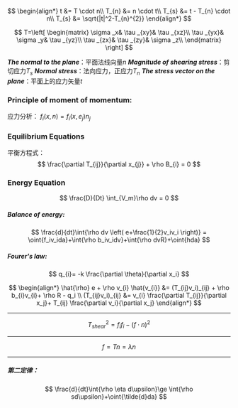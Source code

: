 $$
\begin{align*}
t &=   T \cdot n\\
T_{n} &=  n  \cdot t\\
T_{s} &= t - T_{n} \cdot n\\
T_{s} &= \sqrt{|t|^2-T_{n}^{2}}
\end{align*}
$$

$$
T=\left[ \begin{matrix}
	\sigma _x&		\tau _{xy}&		\tau _{xz}\\
	\tau _{yx}&		\sigma _y&		\tau _{yz}\\
	\tau _{zx}&		\tau _{zy}&		\sigma _z\\
\end{matrix} \right] 
$$

***The normal to the plane***：平面法线向量$n$
***Magnitude of shearing stress***：剪切应力$T_{s}$
***Normal stress***：法向应力，正应力$T_{n}$
***The stress vector on the plane***：平面上的应力矢量$t$

### Principle of moment of momentum:

应力分析：
$f_i(x,n) = f_i(x,e_j)n_j$

### Equilibrium Equations
平衡方程式：
$$
\frac{\partial T_{ij}}{\partial x_{j}} + \rho B_{i} = 0
$$


### Energy Equation

$$
\frac{D}{Dt} \int_{V_m}\rho dv = 0
$$

##### Balance of energy:
$$
\frac{d}{dt}\int{\rho dv \left( e+\frac{1}{2}v_iv_i \right)} =
\oint{f_iv_ida}+\int{\rho b_iv_idv}+\int{\rho dvR}+\oint{hda}
$$

##### Fourer's law:
$$
q_{i}= -k \frac{\partial \theta}{\partial x_i}
$$

$$
\begin{align*}
\hat{\rho} e + \rho v_{i} \hat{v_{i}} &= (T_{ij}v_i)_{ij} + \rho b_{i}v_{i}+ \rho R - q_i \\
(T_{ij}v_i)_{ij} &= v_{i} \frac{\partial T_{ij}}{\partial x_j}+ T_{ij} \frac{\partial v_i}{\partial x_j}
\end{align*}
$$


---

$$
T_{shear}^2=f_{i}f_{i}-(f \cdot n)^2
$$

---

$$
f=Tn=\lambda n
$$

---

##### 第二定律：
$$
\frac{d}{dt}\int{\rho \eta d\upsilon}\ge \int{\rho sd\upsilon}+\oint{\tilde{d}da}
$$


